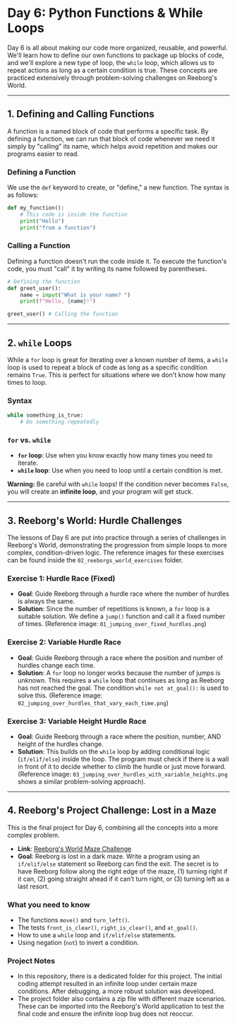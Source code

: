# Day 6: Python Functions & While Loops

Day 6 is all about making our code more organized, reusable, and powerful. We'll learn how to define our own functions to package up blocks of code, and we'll explore a new type of loop, the `while` loop, which allows us to repeat actions as long as a certain condition is true. These concepts are practiced extensively through problem-solving challenges on Reeborg's World.

---

## 1. Defining and Calling Functions

A function is a named block of code that performs a specific task. By defining a function, we can run that block of code whenever we need it simply by "calling" its name, which helps avoid repetition and makes our programs easier to read.

### Defining a Function
We use the `def` keyword to create, or "define," a new function. The syntax is as follows:

```python
def my_function():
    # This code is inside the function
    print("Hello")
    print("from a function")
```

### Calling a Function
Defining a function doesn't run the code inside it. To execute the function's code, you must "call" it by writing its name followed by parentheses.

```python
# Defining the function
def greet_user():
    name = input("What is your name? ")
    print(f"Hello, {name}!")

greet_user() # Calling the function
```

---

## 2. `while` Loops

While a `for` loop is great for iterating over a known number of items, a `while` loop is used to repeat a block of code as long as a specific condition remains `True`. This is perfect for situations where we don't know how many times to loop.

### Syntax
```python
while something_is_true:
    # Do something repeatedly
```

### `for` vs. `while`
-   **`for` loop**: Use when you know exactly how many times you need to iterate.
-   **`while` loop**: Use when you need to loop until a certain condition is met.

**Warning:** Be careful with `while` loops! If the condition never becomes `False`, you will create an **infinite loop**, and your program will get stuck.

---

## 3. Reeborg's World: Hurdle Challenges

The lessons of Day 6 are put into practice through a series of challenges in Reeborg's World, demonstrating the progression from simple loops to more complex, condition-driven logic. The reference images for these exercises can be found inside the `02_reeborgs_world_exercises` folder.

### Exercise 1: Hurdle Race (Fixed)
-   **Goal**: Guide Reeborg through a hurdle race where the number of hurdles is always the same.
-   **Solution**: Since the number of repetitions is known, a `for` loop is a suitable solution. We define a `jump()` function and call it a fixed number of times. (Reference image: `01_jumping_over_fixed_hurdles.png`)

### Exercise 2: Variable Hurdle Race
-   **Goal**: Guide Reeborg through a race where the position and number of hurdles change each time.
-   **Solution**: A `for` loop no longer works because the number of jumps is unknown. This requires a `while` loop that continues as long as Reeborg has not reached the goal. The condition `while not at_goal():` is used to solve this. (Reference image: `02_jumping_over_hurdles_that_vary_each_time.png`)

### Exercise 3: Variable Height Hurdle Race
-   **Goal**: Guide Reeborg through a race where the position, number, AND height of the hurdles change.
-   **Solution**: This builds on the `while` loop by adding conditional logic (`if/elif/else`) inside the loop. The program must check if there is a wall in front of it to decide whether to climb the hurdle or just move forward. (Reference image: `03_jumping_over_hurdles_with_variable_heights.png` shows a similar problem-solving approach).

---

## 4. Reeborg's Project Challenge: Lost in a Maze

This is the final project for Day 6, combining all the concepts into a more complex problem.

-   **Link**: [Reeborg's World Maze Challenge](https://reeborg.ca/reeborg.html?lang=en&mode=python&menu=worlds%2Fmenus%2Freeborg_intro_en.json&name=Maze&url=worlds%2Ftutorial_en%2Fmaze1.json)
-   **Goal**: Reeborg is lost in a dark maze. Write a program using an `if/elif/else` statement so Reeborg can find the exit. The secret is to have Reeborg follow along the right edge of the maze, (1) turning right if it can, (2) going straight ahead if it can’t turn right, or (3) turning left as a last resort.

### What you need to know
-   The functions `move()` and `turn_left()`.
-   The tests `front_is_clear()`, `right_is_clear()`, and `at_goal()`.
-   How to use a `while` loop and `if/elif/else` statements.
-   Using negation (`not`) to invert a condition.

### Project Notes
-   In this repository, there is a dedicated folder for this project. The initial coding attempt resulted in an infinite loop under certain maze conditions. After debugging, a more robust solution was developed.
-   The project folder also contains a zip file with different maze scenarios. These can be imported into the Reeborg's World application to test the final code and ensure the infinite loop bug does not reoccur.
